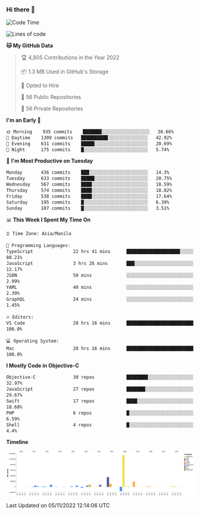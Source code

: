 ### Hi there 👋

<!--START_SECTION:waka-->
![Code Time](http://img.shields.io/badge/Code%20Time-3%2C288%20hrs%205%20mins-blue)

![Lines of code](https://img.shields.io/badge/From%20Hello%20World%20I%27ve%20Written-2%20Million%20lines%20of%20code-blue)

**🐱 My GitHub Data** 

> 🏆 4,805 Contributions in the Year 2022
 > 
> 📦 1.3 MB Used in GitHub's Storage 
 > 
> 💼 Opted to Hire
 > 
> 📜 56 Public Repositories 
 > 
> 🔑 56 Private Repositories  
 > 
**I'm an Early 🐤** 

```text
🌞 Morning    935 commits    ███████░░░░░░░░░░░░░░░░░░   30.66% 
🌆 Daytime    1309 commits   ██████████░░░░░░░░░░░░░░░   42.92% 
🌃 Evening    631 commits    █████░░░░░░░░░░░░░░░░░░░░   20.69% 
🌙 Night      175 commits    █░░░░░░░░░░░░░░░░░░░░░░░░   5.74%

```
📅 **I'm Most Productive on Tuesday** 

```text
Monday       436 commits    ███░░░░░░░░░░░░░░░░░░░░░░   14.3% 
Tuesday      633 commits    █████░░░░░░░░░░░░░░░░░░░░   20.75% 
Wednesday    567 commits    ████░░░░░░░░░░░░░░░░░░░░░   18.59% 
Thursday     574 commits    ████░░░░░░░░░░░░░░░░░░░░░   18.82% 
Friday       538 commits    ████░░░░░░░░░░░░░░░░░░░░░   17.64% 
Saturday     195 commits    █░░░░░░░░░░░░░░░░░░░░░░░░   6.39% 
Sunday       107 commits    █░░░░░░░░░░░░░░░░░░░░░░░░   3.51%

```


📊 **This Week I Spent My Time On** 

```text
⌚︎ Time Zone: Asia/Manila

💬 Programming Languages: 
TypeScript               22 hrs 41 mins      ████████████████████░░░░░   80.21% 
JavaScript               3 hrs 26 mins       ███░░░░░░░░░░░░░░░░░░░░░░   12.17% 
JSON                     50 mins             ░░░░░░░░░░░░░░░░░░░░░░░░░   2.99% 
YAML                     40 mins             ░░░░░░░░░░░░░░░░░░░░░░░░░   2.39% 
GraphQL                  24 mins             ░░░░░░░░░░░░░░░░░░░░░░░░░   1.45%

🔥 Editors: 
VS Code                  28 hrs 16 mins      █████████████████████████   100.0%

💻 Operating System: 
Mac                      28 hrs 16 mins      █████████████████████████   100.0%

```

**I Mostly Code in Objective-C** 

```text
Objective-C              30 repos            ████████░░░░░░░░░░░░░░░░░   32.97% 
JavaScript               27 repos            ███████░░░░░░░░░░░░░░░░░░   29.67% 
Swift                    17 repos            ████░░░░░░░░░░░░░░░░░░░░░   18.68% 
PHP                      6 repos             █░░░░░░░░░░░░░░░░░░░░░░░░   6.59% 
Shell                    4 repos             █░░░░░░░░░░░░░░░░░░░░░░░░   4.4%

```


**Timeline**

![Chart not found](https://raw.githubusercontent.com/rad182/rad182/main/charts/bar_graph.png) 


 Last Updated on 05/11/2022 12:14:06 UTC
<!--END_SECTION:waka-->


<!--
**rad182/rad182** is a ✨ _special_ ✨ repository because its `README.md` (this file) appears on your GitHub profile.

Here are some ideas to get you started:

- 🔭 I’m currently working on ...
- 🌱 I’m currently learning ...
- 👯 I’m looking to collaborate on ...
- 🤔 I’m looking for help with ...
- 💬 Ask me about ...
- 📫 How to reach me: ...
- 😄 Pronouns: ...
- ⚡ Fun fact: ...
-->
